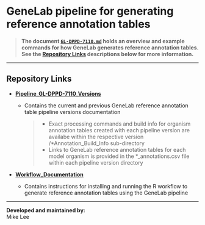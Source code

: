 # GeneLab pipeline for generating reference annotation tables  

> **The document [`GL-DPPD-7110.md`](GL-DPPD-7110_Versions/GL-DPPD-7110/GL-DPPD-7110.md) holds an overview and example commands for how GeneLab generates reference annotation tables. See the [Repository Links](#repository-links) descriptions below for more information.** 

---
## Repository Links

* [**Pipeline_GL-DPPD-7110_Versions**](Pipeline_GL-DPPD-7110_Versions)

  - Contains the current and previous GeneLab reference annotation table pipeline versions documentation
    > * Exact processing commands and build info for organism annotation tables created with each pipeline version are availabe within the respective version /\*Annotation_Build_Info sub-directory
    > * Links to GeneLab reference annotation tables for each model organism is provided in the \*_annotations.csv file within each pipeline version directory

* [**Workflow_Documentation**](Workflow_Documentation)

  - Contains instructions for installing and running the R workflow to generate reference annotation tables using the GeneLab pipeline  

---

**Developed and maintained by:**  
Mike Lee

